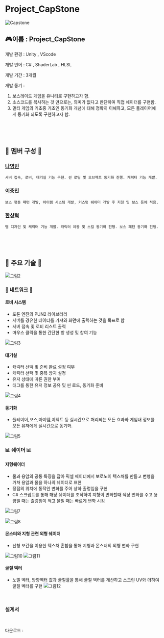 # Project_CapStone
![Capstone](https://github.com/Joel970203/Project_CapStone/assets/121085543/d30ebcb6-4f28-4659-b33f-86cdded075a8)

## 🎮이름 : Project_CapStone

개발 환경 : Unity , VScode 
</br>

개발 언어 : C# , ShaderLab , HLSL
</br>


개발 기간 : 3개월 
</br>


개발 동기 : 
1. 보스레이드 게임을 유니티로 구현하고자 함.
2. 소스코드를 복사하는 것 만으로는, 의미가 없다고 판단하여 직접 쉐이더를 구현함.
3. 멀티 게임의 기초중 기초인 동기화 개념에 대해 정확히 이해하고, 모든 플레이어에게 동기화 되도록 구현하고자 함.


</br></br></br>

## 🥇 멤버 구성  🥇

  ### [나영빈](https://github.com/Rubbe1124)
    서버 접속, 로비, 대기실 기능 구현. 씬 로딩 및 오브젝트 동기화 진행. 캐릭터 기능 개발. 
  ### [이충민](https://github.com/1CM98)
    보스 행동 패턴 개발, 아이템 시스템 개발, 커스텀 쉐이더 개발 후 지형 및 보스 등에 적용.
  ### [한상혁](https://github.com/Joel970203)
    맵 디자인 및 캐릭터 기능 개발. 캐릭터 이동 및 스킬 동기화 진행. 보스 패턴 동기화 진행.
    


</br></br></br>


## 🔑 주요 기술 🔑 

![그림2](https://github.com/Joel970203/Project_CapStone/assets/121085543/8f3a74d7-3f27-4ea2-a542-628eb917fe74)


### 📲 네트워크 📲



#### 로비 시스템
- 포톤 엔진의 PUN2 라이브러리 </br>
- 서버를 경유한 데이터를 가져와 화면에 출력하는 것을 목표로 함 </br>
- 서버 접속 및 로비 리스트 출력 </br>
- 마우스 클릭을 통한 간단한 방 생성 및 참여 기능 </br>


![그림3](https://github.com/Joel970203/Project_CapStone/assets/121085543/3190fe76-8cdd-40ca-acd3-29e06ad60450)
#### 대기실
- 캐릭터 선택 및 준비 완료 설정 여부
- 캐릭터 선택 및 중복 방지 설정
- 유저 상태에 따른 권한 부여
- 태그를 통한 유저 정보 공유 및 씬 로드, 동기화 준비

![그림4](https://github.com/Joel970203/Project_CapStone/assets/121085543/c94494a7-d93c-4149-9193-060320273fe8)


#### 동기화
- 플레이어,보스,아이템,이펙트 등 실시간으로 처리되는 모든 효과와 게임내 정보를 모든 유저에게 실시간으로 동기화.


![그림5](https://github.com/Joel970203/Project_CapStone/assets/121085543/db9f1e70-e33c-4fb7-b6b3-f96cc6e3fddb)


### 📊 쉐이더 📊

#### 지형쉐이더 
- 물과 용암의 공통 특징을 잡아 픽셀 쉐이더에서 보로노이 텍스처를 만들고
변형을 거쳐 용암과 물을 하나의 쉐이더로 표현  
- 정점의 위치에 동적인 변화를 주어 상하 출렁임을 구현
- C# 스크립트를 통해 해당 쉐이더를 조작하여 지형이 변화할때 색상 변화를 주고
용암일 때는 출렁임이 적고 물일 때는 빠르게 변화 시킴

![그림7](https://github.com/Joel970203/Project_CapStone/assets/121085543/24ca078f-a33a-4f96-a04f-af81b652f31c)

![그림8](https://github.com/Joel970203/Project_CapStone/assets/121085543/c836e2a8-6d7f-4013-bb99-4872e369257f)

#### 몬스터와 지형 관련 외형 쉐이더
- 선형 보간을 이용한 텍스처 혼합을 통해 지형과 몬스터의 외형 변화 구현

![그림10](https://github.com/Joel970203/Project_CapStone/assets/121085543/6b4a4b12-5546-4945-861f-5dad6ae20816)
![그림11](https://github.com/Joel970203/Project_CapStone/assets/121085543/e3e78a33-7cec-4029-a2fa-53cb36377ec7)

#### 굴절 벡터
- 노멀 벡터, 방향벡터 값과 굴절률을 통해 굴절 벡터를 계산하고 스크린 UV와 더하여 굴절 벡터를 구현 
![그림12](https://github.com/Joel970203/Project_CapStone/assets/121085543/fb18524e-c63c-4e47-adde-1f86e530b104)

</br>

### 설계서

</br>


다운로드 : 
